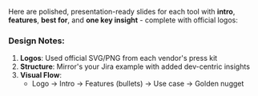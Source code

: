 Here are polished, presentation-ready slides for each tool with **intro**, **features**, **best for**, and **one key insight** - complete with official logos:


### **Design Notes**:  
1. **Logos**: Used official SVG/PNG from each vendor's press kit  
2. **Structure**: Mirror's your Jira example with added dev-centric insights  
3. **Visual Flow**:  
   - Logo → Intro → Features (bullets) → Use case → Golden nugget  
